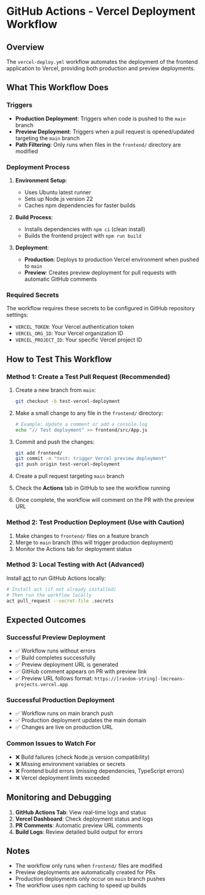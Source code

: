# GitHub Actions - Vercel Deployment Workflow

## Overview

The `vercel-deploy.yml` workflow automates the deployment of the frontend application to Vercel, providing both production and preview deployments.

## What This Workflow Does

### Triggers
- **Production Deployment**: Triggers when code is pushed to the `main` branch
- **Preview Deployment**: Triggers when a pull request is opened/updated targeting the `main` branch
- **Path Filtering**: Only runs when files in the `frontend/` directory are modified

### Deployment Process
1. **Environment Setup**: 
   - Uses Ubuntu latest runner
   - Sets up Node.js version 22
   - Caches npm dependencies for faster builds

2. **Build Process**:
   - Installs dependencies with `npm ci` (clean install)
   - Builds the frontend project with `npm run build`

3. **Deployment**:
   - **Production**: Deploys to production Vercel environment when pushed to `main`
   - **Preview**: Creates preview deployment for pull requests with automatic GitHub comments

### Required Secrets
The workflow requires these secrets to be configured in GitHub repository settings:
- `VERCEL_TOKEN`: Your Vercel authentication token
- `VERCEL_ORG_ID`: Your Vercel organization ID
- `VERCEL_PROJECT_ID`: Your specific Vercel project ID

## How to Test This Workflow

### Method 1: Create a Test Pull Request (Recommended)
1. Create a new branch from `main`:
   ```bash
   git checkout -b test-vercel-deployment
   ```

2. Make a small change to any file in the `frontend/` directory:
   ```bash
   # Example: Update a comment or add a console.log
   echo "// Test deployment" >> frontend/src/App.js
   ```

3. Commit and push the changes:
   ```bash
   git add frontend/
   git commit -m "test: trigger Vercel preview deployment"
   git push origin test-vercel-deployment
   ```

4. Create a pull request targeting `main` branch

5. Check the **Actions** tab in GitHub to see the workflow running

6. Once complete, the workflow will comment on the PR with the preview URL

### Method 2: Test Production Deployment (Use with Caution)
1. Make changes to `frontend/` files on a feature branch
2. Merge to `main` branch (this will trigger production deployment)
3. Monitor the Actions tab for deployment status

### Method 3: Local Testing with Act (Advanced)
Install [act](https://github.com/nektos/act) to run GitHub Actions locally:
```bash
# Install act (if not already installed)
# Then run the workflow locally
act pull_request --secret-file .secrets
```

## Expected Outcomes

### Successful Preview Deployment
- ✅ Workflow runs without errors
- ✅ Build completes successfully
- ✅ Preview deployment URL is generated
- ✅ GitHub comment appears on PR with preview link
- ✅ Preview URL follows format: `https://[random-string]-lmcreans-projects.vercel.app`

### Successful Production Deployment
- ✅ Workflow runs on main branch push
- ✅ Production deployment updates the main domain
- ✅ Changes are live on production URL

### Common Issues to Watch For
- ❌ Build failures (check Node.js version compatibility)
- ❌ Missing environment variables or secrets
- ❌ Frontend build errors (missing dependencies, TypeScript errors)
- ❌ Vercel deployment limits exceeded

## Monitoring and Debugging

1. **GitHub Actions Tab**: View real-time logs and status
2. **Vercel Dashboard**: Check deployment status and logs
3. **PR Comments**: Automatic preview URL comments
4. **Build Logs**: Review detailed build output for errors

## Notes
- The workflow only runs when `frontend/` files are modified
- Preview deployments are automatically created for PRs
- Production deployments only occur on `main` branch pushes
- The workflow uses npm caching to speed up builds
